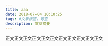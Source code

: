 ```yaml
---
title: aaa
date: 2018-07-04 10:10:25
tags: #文章标签，可空
description: 文章摘要
---
```

正文正文正文正文正文正文正文正文正文正文正文